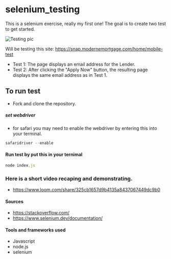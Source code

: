 # selenium_testing
This is a selenium exercise, really my first one! The goal is to create two test to get started. 

![Testing pic](https://thumbs.dreamstime.com/z/software-testing-internet-business-technology-concept-143071525.jpg)

Will be testing this site:  https://snap.modernemortgage.com/home/mobile-test
- Test 1: The page displays an email address for the Lender.
- Test 2: After clicking the "Apply Now" button, the resulting page displays the same email address as in Test 1.

## To run test 
- Fork and clone the repository. 
##### set webdriver
- for safari you may need to enable the webdriver by entering this into your terminal. 
```javascript 
safaridriver --enable
```
#### Run test by put this in your ternimal
```javascript
node index.js
```
### Here is a short video recaping and demonstrating.

- https://www.loom.com/share/325cb1657d9b4135a8437067449dc9b0


#### Sources

- https://stackoverflow.com/
- https://www.selenium.dev/documentation/

#### Tools and frameworks used 

- Javascript
- node.js
- selenium
